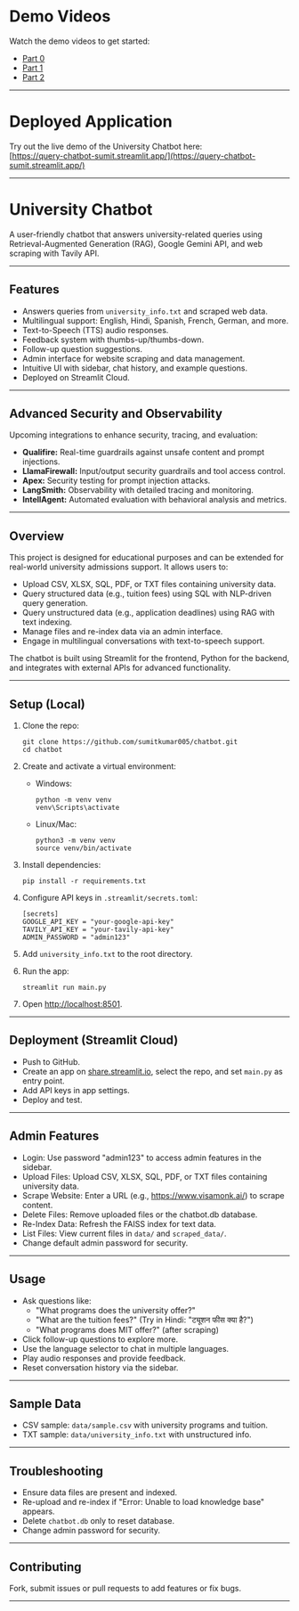# Demo Videos

Watch the demo videos to get started:

- [Part 0](https://www.youtube.com/watch?v=pM2qLKKieYA)
- [Part 1](https://www.youtube.com/watch?v=DKrvY6mAKjs)
- [Part 2](https://www.youtube.com/watch?v=uZoPE9b_BDE)

---

# Deployed Application

Try out the live demo of the University Chatbot here:  
[https://query-chatbot-sumit.streamlit.app/](https://query-chatbot-sumit.streamlit.app/)

---

# University Chatbot

A user-friendly chatbot that answers university-related queries using Retrieval-Augmented Generation (RAG), Google Gemini API, and web scraping with Tavily API.


---

## Features

- Answers queries from `university_info.txt` and scraped web data.
- Multilingual support: English, Hindi, Spanish, French, German, and more.
- Text-to-Speech (TTS) audio responses.
- Feedback system with thumbs-up/thumbs-down.
- Follow-up question suggestions.
- Admin interface for website scraping and data management.
- Intuitive UI with sidebar, chat history, and example questions.
- Deployed on Streamlit Cloud.

---

## Advanced Security and Observability

Upcoming integrations to enhance security, tracing, and evaluation:

- **Qualifire:** Real-time guardrails against unsafe content and prompt injections.
- **LlamaFirewall:** Input/output security guardrails and tool access control.
- **Apex:** Security testing for prompt injection attacks.
- **LangSmith:** Observability with detailed tracing and monitoring.
- **IntellAgent:** Automated evaluation with behavioral analysis and metrics.

---

## Overview

This project is designed for educational purposes and can be extended for real-world university admissions support. It allows users to:

- Upload CSV, XLSX, SQL, PDF, or TXT files containing university data.
- Query structured data (e.g., tuition fees) using SQL with NLP-driven query generation.
- Query unstructured data (e.g., application deadlines) using RAG with text indexing.
- Manage files and re-index data via an admin interface.
- Engage in multilingual conversations with text-to-speech support.

The chatbot is built using Streamlit for the frontend, Python for the backend, and integrates with external APIs for advanced functionality.

---

## Setup (Local)

1. Clone the repo:
   ```
   git clone https://github.com/sumitkumar005/chatbot.git
   cd chatbot
   ```

2. Create and activate a virtual environment:
   - Windows:
     ```
     python -m venv venv
     venv\Scripts\activate
     ```
   - Linux/Mac:
     ```
     python3 -m venv venv
     source venv/bin/activate
     ```

3. Install dependencies:
   ```
   pip install -r requirements.txt
   ```

4. Configure API keys in `.streamlit/secrets.toml`:
   ```
   [secrets]
   GOOGLE_API_KEY = "your-google-api-key"
   TAVILY_API_KEY = "your-tavily-api-key"
   ADMIN_PASSWORD = "admin123"
   ```

5. Add `university_info.txt` to the root directory.

6. Run the app:
   ```
   streamlit run main.py
   ```

7. Open [http://localhost:8501](http://localhost:8501).

---

## Deployment (Streamlit Cloud)

- Push to GitHub.
- Create an app on [share.streamlit.io](https://share.streamlit.io), select the repo, and set `main.py` as entry point.
- Add API keys in app settings.
- Deploy and test.

---

## Admin Features

- Login: Use password "admin123" to access admin features in the sidebar.
- Upload Files: Upload CSV, XLSX, SQL, PDF, or TXT files containing university data.
- Scrape Website: Enter a URL (e.g., https://www.visamonk.ai/) to scrape content.
- Delete Files: Remove uploaded files or the chatbot.db database.
- Re-Index Data: Refresh the FAISS index for text data.
- List Files: View current files in `data/` and `scraped_data/`.
- Change default admin password for security.

---

## Usage

- Ask questions like:
  - "What programs does the university offer?"
  - "What are the tuition fees?" (Try in Hindi: "ट्यूशन फीस क्या है?")
  - "What programs does MIT offer?" (after scraping)
- Click follow-up questions to explore more.
- Use the language selector to chat in multiple languages.
- Play audio responses and provide feedback.
- Reset conversation history via the sidebar.

---

## Sample Data

- CSV sample: `data/sample.csv` with university programs and tuition.
- TXT sample: `data/university_info.txt` with unstructured info.

---

## Troubleshooting

- Ensure data files are present and indexed.
- Re-upload and re-index if "Error: Unable to load knowledge base" appears.
- Delete `chatbot.db` only to reset database.
- Change admin password for security.

---

## Contributing

Fork, submit issues or pull requests to add features or fix bugs.

---


